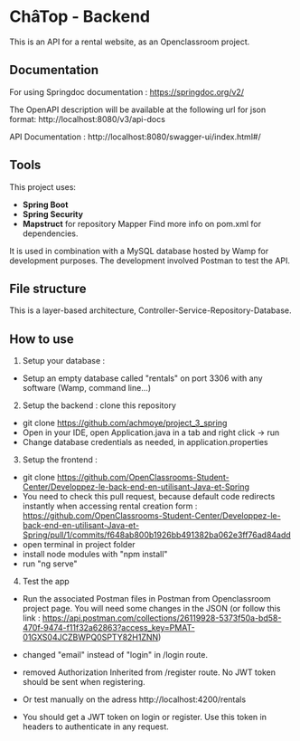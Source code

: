 # ChâTop - Backend 
This is an API for a rental website, as an Openclassroom project. 

## Documentation 
For using Springdoc documentation :
https://springdoc.org/v2/

The OpenAPI description will be available at the following url for json format:
http://localhost:8080/v3/api-docs

API Documentation :
http://localhost:8080/swagger-ui/index.html#/

## Tools
This project uses: 
- **Spring Boot**
- **Spring Security**  
- **Mapstruct** for repository Mapper 
Find more info on pom.xml for dependencies. 

It is used in combination with a MySQL database hosted by Wamp for development purposes. 
The development involved Postman to test the API. 

## File structure 
This is a layer-based architecture, Controller-Service-Repository-Database.

## How to use
1. Setup your database :
- Setup an empty database called "rentals" on port 3306 with any software (Wamp, command line...) 

2. Setup the backend : clone this repository 
- git clone https://github.com/achmoye/project_3_spring
- Open in your IDE, open Application.java in a tab and right click -> run 
- Change database credentials as needed, in application.properties

3. Setup the frontend : 
- git clone https://github.com/OpenClassrooms-Student-Center/Developpez-le-back-end-en-utilisant-Java-et-Spring
- You need to check this pull request, because default code redirects instantly when accessing rental creation form : 
https://github.com/OpenClassrooms-Student-Center/Developpez-le-back-end-en-utilisant-Java-et-Spring/pull/1/commits/f648ab800b1926bb491382ba062e3ff76ad84add
- open terminal in project folder
- install node modules with "npm install"
- run "ng serve"

4. Test the app 
- Run the associated Postman files in Postman from Openclassroom project page. You will need some changes in the JSON (or follow this link : https://api.postman.com/collections/26119928-5373f50a-bd58-470f-9474-f11f32a62863?access_key=PMAT-01GXS04JCZBWPQ0SPTY82H1ZNN)
- changed "email" instead of "login" in /login route. 
- removed Authorization Inherited from /register route. No JWT token should be sent when registering. 

- Or test manually on the adress http://localhost:4200/rentals
- You should get a JWT token on login or register. Use this token in headers to authenticate in any request. 

